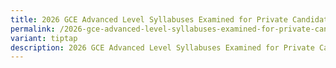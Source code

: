 ```yaml
---
title: 2026 GCE Advanced Level Syllabuses Examined for Private Candidates
permalink: /2026-gce-advanced-level-syllabuses-examined-for-private-candidates/
variant: tiptap
description: 2026 GCE Advanced Level Syllabuses Examined for Private Candidates
---
```


